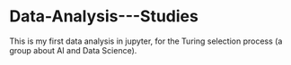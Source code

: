 # Data-Analysis---Studies
This is my first data analysis in jupyter, for the Turing selection process (a group about AI and Data Science).
